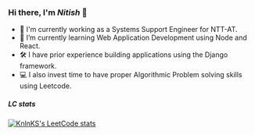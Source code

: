 ### Hi there, I'm *Nitish* 👋

- 👤 I'm currently working as a Systems Support Engineer for NTT-AT.
- 🌱 I’m currently learning Web Application Development using Node and React. 
- 🛠 I have prior experience building applications using the Django framework.
- 💻 I also invest time to have proper Algorithmic Problem solving skills using Leetcode.

##### LC stats
[![KnlnKS's LeetCode stats](https://leetcode-stats-six.vercel.app/api?username=megatron99&theme=dark)](https://github.com/KnlnKS/leetcode-stats)


<!--
**msnitish/msnitish** is a ✨ _special_ ✨ repository because its `README.md` (this file) appears on your GitHub profile.

Here are some ideas to get you started:

- 🔭 I’m currently working on ...
- 🌱 I’m currently learning ...
- 💬 Ask me about ...
- 📫 How to reach me: ...
-->
